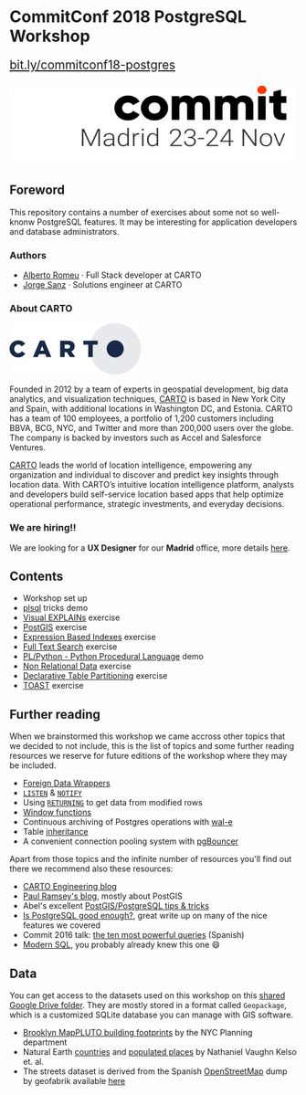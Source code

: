 # CommitConf 2018 PostgreSQL Workshop

<p style="font-size:1.5em">
<a href="http://bit.ly/commitconf18-postgres">bit.ly/commitconf18-postgres</a>
</p>

![commit banner](./banner.png)

## Foreword

This repository contains a number of exercises about some not so well-knonw PostgreSQL features. It may be interesting for application developers and database administrators.

### Authors

* [Alberto Romeu](https://github.com/alrocar) · Full Stack developer at CARTO
* [Jorge Sanz](https://github.com/jsanz) · Solutions engineer at CARTO


### About CARTO

![](https://github.com/CartoDB/labs-postgresql/raw/master/workshop/imgs/logo_CARTO_positive_90.png)

Founded in 2012 by a team of experts in geospatial development, big data analytics, and visualization techniques, [CARTO](https://carto.com) is based in New York City and Spain, with additional locations in Washington DC, and Estonia. CARTO has a team of 100 employees, a portfolio of 1,200 customers including BBVA, BCG, NYC, and Twitter and more than 200,000 users over the globe. The company is backed by investors such as Accel and Salesforce Ventures.

[CARTO](https://carto.com) leads the world of location intelligence, empowering any organization and individual to discover and predict key insights through location data. With CARTO’s intuitive location intelligence platform, analysts and developers build self-service location based apps that help optimize operational performance, strategic investments, and everyday decisions.

### We are hiring!!

We are looking for a **UX Designer** for our **Madrid** office, more details [here](https://carto.workable.com/j/3103A90892).

## Contents

* Workshop set up
* [plsql](https://github.com/CartoDB/labs-postgresql/blob/master/workshop/psql.md) tricks demo
* [Visual EXPLAINs](https://github.com/CartoDB/labs-postgresql/blob/master/workshop/pev.md) exercise
* [PostGIS](https://github.com/CartoDB/labs-postgresql/blob/master/workshop/postgis.md) exercise
* [Expression Based Indexes](https://github.com/CartoDB/labs-postgresql/blob/master/workshop/indexes-on-expressions.md) exercise
* [Full Text Search](https://github.com/CartoDB/labs-postgresql/blob/master/workshop/full-text-search.md) exercise
* [PL/Python - Python Procedural Language](https://github.com/CartoDB/labs-postgresql/blob/master/workshop/plpython.md) demo
* [Non Relational Data](https://github.com/CartoDB/labs-postgresql/blob/master/workshop/non-relational.md) exercise
* [Declarative Table Partitioning](https://github.com/CartoDB/labs-postgresql/blob/master/workshop/partitioning.md) exercise
* [TOAST](https://github.com/CartoDB/labs-postgresql/blob/master/workshop/toast.md) exercise

## Further reading

When we brainstormed this workshop we came accross other topics that we decided to not include, this is the list of topics and some further reading resources we reserve for future editions of the workshop where they may be included.

* [Foreign Data Wrappers](https://www.postgresql.org/docs/current/postgres-fdw.html)
* [`LISTEN`](https://www.postgresql.org/docs/current/sql-listen.html) & [`NOTIFY`](https://www.postgresql.org/docs/current/sql-notify.html)
* Using [`RETURNING`](https://www.postgresql.org/docs/current/dml-returning.html) to get data from modified rows
* [Window functions](https://www.postgresql.org/docs/current/tutorial-window.html)
* Continuous archiving of Postgres operations with [wal-e](https://github.com/wal-e/wal-e)
* Table [inheritance](https://www.postgresql.org/docs/current/ddl-inherit.html)
* A convenient connection pooling system with [pgBouncer](https://pgbouncer.github.io/features.html)

Apart from those topics and the infinite number of resources you'll find out there we recommend also these resources:

* [CARTO Engineering blog](https://carto.com/blog/inside)
* [Paul Ramsey's blog](http://blog.cleverelephant.ca/), mostly about PostGIS
* Abel's excellent [PostGIS/PostgreSQL tips & tricks](https://abelvm.github.io/sql/sql-tricks/)
* [Is PostgreSQL good enough?](http://renesd.blogspot.com/2017/02/is-postgresql-good-enough.html?m=1), great write up on many of the nice features we covered
* Commit 2016 talk: [the ten most powerful queries](https://www.youtube.com/watch?v=ZLvT8lQit80) (Spanish)
* [Modern SQL](https://modern-sql.com/), you probably already knew this one :smile:

## Data

You can get access to the datasets used on this workshop on this [shared Google Drive folder](https://drive.google.com/drive/folders/1xx8jCt_JgYq5g1WDDvrr6nmHPqo9CWXb?usp=sharing). They are mostly stored in a format called `Geopackage`, which is a customized SQLite database you can manage with GIS software.

* [Brooklyn MapPLUTO building footprints](https://www1.nyc.gov/site/planning/data-maps/open-data/dwn-pluto-mappluto.page) by the NYC Planning department
* Natural Earth [countries](https://www.naturalearthdata.com/downloads/10m-cultural-vectors/10m-admin-0-countries/) and [populated places](https://www.naturalearthdata.com/downloads/10m-cultural-vectors/10m-populated-places/) by Nathaniel Vaughn Kelso et. al.
* The streets dataset is derived from the Spanish [OpenStreetMap](https://osm.org) dump by geofabrik available [here](http://download.geofabrik.de/europe/spain.html)
